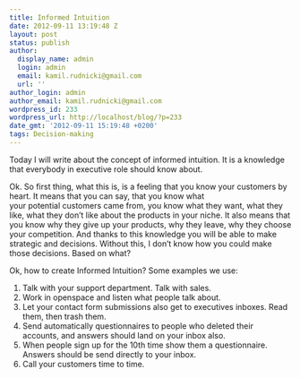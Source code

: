 ```yaml
---
title: Informed Intuition
date: 2012-09-11 13:19:48 Z
layout: post
status: publish
author:
  display_name: admin
  login: admin
  email: kamil.rudnicki@gmail.com
  url: ''
author_login: admin
author_email: kamil.rudnicki@gmail.com
wordpress_id: 233
wordpress_url: http://localhost/blog/?p=233
date_gmt: '2012-09-11 15:19:48 +0200'
tags: Decision-making
---
```


<p>Today I will write about the concept of informed intuition. It is a knowledge that everybody in executive role should know about.</p>
<p>Ok. So first thing, what this is, is a feeling that you know your customers by heart. It means that you can say, that you know what your potential customers came from, you know what they want, what they like, what they don&#8217;t like about the products in your niche. It also means that you know why they give up your products, why they leave, why they choose your competition. And thanks to this knowledge you will be able to make strategic and decisions. Without this, I don&#8217;t know how you could make those decisions. Based on what?</p>
<p>Ok, how to create Informed Intuition? Some examples we use:</p>
<ol>
<li>Talk with your support department. Talk with sales.</li>
<li>Work in openspace and listen what people talk about.</li>
<li>Let your contact form submissions also get to executives inboxes. Read them, then trash them.</li>
<li>Send automatically questionnaires to people who deleted their accounts, and answers should land on your inbox also.</li>
<li>When people sign up for the 10th time show them a questionnaire. Answers should be send directly to your inbox.</li>
<li>Call your customers time to time.</li>
</ol>
